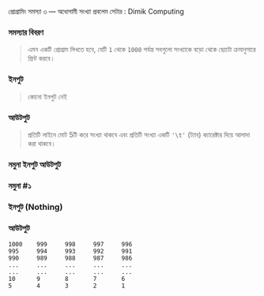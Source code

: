 প্রোগ্রামিং সমস্যা ৩ — অধোগামী সংখ্যা
প্রবলেম সেটার : Dimik Computing
  
### সমস্যার বিবরণ
> এমন একটি প্রোগ্রাম লিখতে হবে, যেটি `1` থেকে `1000`
> পর্যন্ত সবগুলো সংখ্যাকে বড়ো থেকে ছোটো ক্রমানুসারে প্রিন্ট করবে।

### ইনপুট
> কোনো ইনপুট নেই

### আউটপুট
> প্রতিটি লাইনে মোট 5টি করে সংখ্যা থাকবে এবং প্রতিটি সংখ্যা একটি `'\t'` (ট্যাব) ক্যারেক্টার দিয়ে আলাদা করা থাকবে।

### নমুনা ইনপুট আউটপুট
### নমুনা #১
### ইনপুট (Nothing)
### আউটপুট
	1000    999     998     997     996     
	995     994     993     992     991     
	990     989     988     987     986     
	...     ...     ...     ...     ...     
	...     ...     ...     ...     ...     
	10      9       8       7       6     
	5       4       3       2       1
